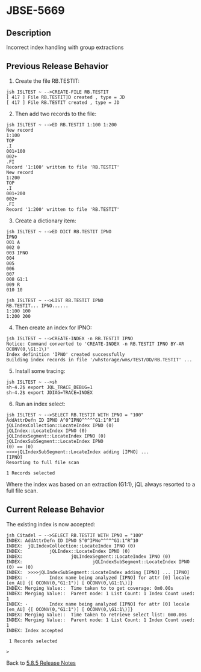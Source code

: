 # JBSE-5669

<PageHeader />

## Description

Incorrect index handling with group extractions

## Previous Release Behavior

1. Create the file RB.TESTIT:

```text
jsh ISLTEST ~ -->CREATE-FILE RB.TESTIT
[ 417 ] File RB.TESTIT]D created , type = JD
[ 417 ] File RB.TESTIT created , type = JD
```

2. Then add two records to the file:

```text
jsh ISLTEST ~ -->ED RB.TESTIT 1:100 1:200
New record
1:100
TOP
.I
001+100
002+
.FI
Record '1:100' written to file 'RB.TESTIT'
New record
1:200
TOP
.I
001+200
002+
.FI
Record '1:200' written to file 'RB.TESTIT'
```

3. Create a dictionary item:

```text
jsh ISLTEST ~ -->ED DICT RB.TESTIT IPNO
IPNO
001 A
002 0
003 IPNO
004
005
006
007
008 G1:1
009 R
010 10

jsh ISLTEST ~ -->LIST RB.TESTIT IPNO
RB.TESTIT... IPNO......
1:100 100
1:200 200
```

4. Then create an index for IPNO:

```text
jsh ISLTEST ~ -->CREATE-INDEX -n RB.TESTIT IPNO
Notice: Command converted to 'CREATE-INDEX -n RB.TESTIT IPNO BY-AR
OCONV(0,\G1:1\)'
Index definition 'IPNO' created successfully
Building index records in file '/whstorage/wms/TEST/DD/RB.TESTIT' ...
```

5. Install some tracing:

```text
jsh ISLTEST ~ -->sh
sh-4.2$ export JQL_TRACE_DEBUG=1
sh-4.2$ export JDIAG=TRACE=INDEX
```

6. Run an index select:

```text
jsh ISLTEST ~ -->SELECT RB.TESTIT WITH IPNO = "100"
AddAttrDefn ID IPNO A^0^IPNO^^^^^G1:1^R^10
jQLIndexCollection::LocateIndex IPNO (0)
jQLIndex::LocateIndex IPNO (0)
jQLIndexSegment::LocateIndex IPNO (0)
jQLIndexSubSegment::LocateIndex IPNO
(0) == (0)
>>>>jQLIndexSubSegment::LocateIndex adding [IPNO] ...
[IPNO]
Resorting to full file scan

1 Records selected
```

Where the index was based on an extraction (G1:1), jQL always resorted to a full file scan.

## Current Release Behavior

The existing index is now accepted:

```text
jsh Citadel ~ -->SELECT RB.TESTIT WITH IPNO = "100"
INDEX: AddAttrDefn ID IPNO S^0^IPNo^^^^^G1:1^R^10
INDEX:  jQLIndexCollection::LocateIndex IPNO (0)
INDEX:          jQLIndex::LocateIndex IPNO (0)
INDEX:                  jQLIndexSegment::LocateIndex IPNO (0)
INDEX:                          jQLIndexSubSegment::LocateIndex IPNO (0) == (0)
INDEX:  >>>>jQLIndexSubSegment::LocateIndex adding [IPNO] ... [IPNO]
INDEX: -        Index name being analyzed [IPNO] for attr [0] locale [en_AU] {[ OCONV(0,"G1:1")] [ OCONV(0,\G1:1\)]}
INDEX: Merging Value::  Time taken to to get coverage: 0m0.00s
INDEX: Merging Value::  Parent node: 1 List Count: 1 Index Count used: 1
INDEX: -        Index name being analyzed [IPNO] for attr [0] locale [en_AU] {[ OCONV(0,"G1:1")] [ OCONV(0,\G1:1\)]}
INDEX: Merging Value::  Time taken to retrieve select list: 0m0.00s
INDEX: Merging Value::  Parent node: 1 List Count: 1 Index Count used: 1
INDEX: Index accepted

 1 Records selected

>
```

Back to [5.8.5 Release Notes](./../README.md)

<PageFooter />
